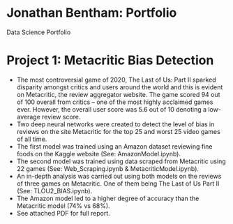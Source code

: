 # Jonathan Bentham: Portfolio
Data Science Portfolio

# Project 1: Metacritic Bias Detection
* The most controversial game of 2020, The Last of Us: Part II sparked disparity amongst critics and users around the world and this is evident on Metacritic, the review aggregator website. The game scored 94 out of 100 overall from critics – one of the most highly acclaimed games ever. However, the overall user score was 5.6 out of 10 denoting a low-average review score.
* Two deep neural networks were created to detect the level of bias in reviews on the site Metacritic for the top 25 and worst 25 video games of all time. 
* The first model was trained using an Amazon dataset reviewing fine foods on the Kaggle website (See: AmazonModel.ipynb).
* The second model was trained using data scraped from Metacritic using 22 games (See: Web_Scraping.ipynb & MetacriticModel.ipynb).
* An in-depth analysis was carried out using both models on the reviews of three games on Metacritic. One of them being The Last of Us Part II (See: TLOU2_BIAS.ipynb).
* The Amazon model led to a higher degree of accuracy than the Metacritic model (74% vs 68%).
* See attached PDF for full report. 
